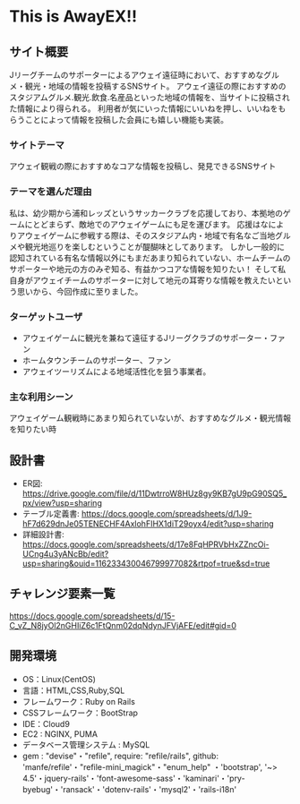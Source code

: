 # This is AwayEX!!

## サイト概要
Jリーグチームのサポーターによるアウェイ遠征時において、おすすめなグルメ・観光・地域の情報を投稿するSNSサイト。
アウェイ遠征の際におすすめのスタジアムグルメ.観光.飲食.名産品といった地域の情報を、当サイトに投稿された情報により得られる。
利用者が気にいった情報にいいねを押し、いいねをもらうことによって情報を投稿した会員にも嬉しい機能も実装。


### サイトテーマ
 アウェイ観戦の際におすすめなコアな情報を投稿し、発見できるSNSサイト

### テーマを選んだ理由
私は、幼少期から浦和レッズというサッカークラブを応援しており、本拠地のゲームにとどまらず、敵地でのアウェイゲームにも足を運びます。
応援はなによりアウェイゲームに参戦する際は、そのスタジアム内・地域で有名なご当地グルメや観光地巡りを楽しむということが醍醐味としてあります。
しかし一般的に認知されている有名な情報以外にもまだあまり知られていない、ホームチームのサポーターや地元の方のみぞ知る、有益かつコアな情報を知りたい！
そして私自身がアウェイチームのサポーターに対して地元の耳寄りな情報を教えたいという思いから、今回作成に至りました。

### ターゲットユーザ

* アウェイゲームに観光を兼ねて遠征するJリーグクラブのサポーター・ファン
* ホームタウンチームのサポーター、ファン
* アウェイツーリズムによる地域活性化を狙う事業者。

### 主な利用シーン

アウェイゲーム観戦時にあまり知られていないが、おすすめなグルメ・観光情報を知りたい時

## 設計書
* ER図:  https://drive.google.com/file/d/11DwtrroW8HUz8gy9KB7gU9pG90SQ5_px/view?usp=sharing
* テーブル定義書: https://docs.google.com/spreadsheets/d/1J9-hF7d629dnJe05TENECHF4AxlohFIHX1diT29oyx4/edit?usp=sharing
* 詳細設計書: https://docs.google.com/spreadsheets/d/17e8FqHPRVbHxZZncOi-UCng4u3yANcBb/edit?usp=sharing&ouid=116233430046799977082&rtpof=true&sd=true



## チャレンジ要素一覧
https://docs.google.com/spreadsheets/d/15-C_vZ_N8jyOl2nGHIiZ6c1FtQnm02dqNdynJFVjAFE/edit#gid=0



## 開発環境
- OS：Linux(CentOS)
- 言語：HTML,CSS,Ruby,SQL
- フレームワーク：Ruby on Rails
- CSSフレームワーク：BootStrap
- IDE：Cloud9
- EC2 : NGINX, PUMA
- データベース管理システム : MySQL
- gem : "devise"・"refile", require: "refile/rails", github: 'manfe/refile'・"refile-mini_magick"・"enum_help"
・'bootstrap', '~> 4.5'・jquery-rails'・'font-awesome-sass'・'kaminari'・'pry-byebug'・'ransack'・'dotenv-rails'・'mysql2'・'rails-i18n'
